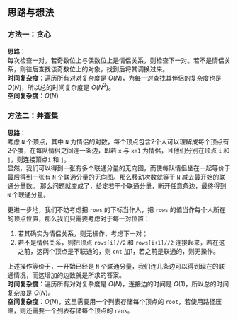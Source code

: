 ## 思路与想法
### 方法一：贪心
**思路**：  
每次检查一对，若奇数位上与偶数位上是情侣关系，则检查下一对。若不是情侣关系，则往后查找该奇数位上的对象，找到后将其调换过来。  
**时间复杂度**：遍历所有对对复杂度是 *O*(*N*)，为每一对查找其伴侣的复杂度也是 *O*(*N*)，所以总的时间复杂度是 *O*(*N*<sup>2</sup>)。  
**空间复杂度**：*O*(*N*)

### 方法二：并查集
**思路**：  
考虑 `N` 个顶点，其中 `N` 为情侣的对数，每个顶点包含2个人可以理解成每个顶点有2个度，在每队情侣之间连一条边，即若 `x` 与 `x+1` 为情侣，且他们分别在顶点 `i` 和 `j`，则连接顶点`i` 和 `j`。  
显然，我们可以得到一张有多个联通分量的无向图，而使每队情侣坐在一起等价于最后得到一张有 `N` 个联通分量的无向图。那么移动次数就等于 `N` 减去最开始的联通分量数。
那么问题就变成了，给定若干个联通分量，断开任意条边，最终得到 `N` 个联通分量。  

更进一步地，我们不妨考虑把 `rows` 的下标当作人，把 `rows` 的值当作每个人所在的顶点位置，那么我们只需要考虑对于每一对位置：  
1. 若其确实为情侣关系，则无操作，考虑下一对；
2. 若不是情侣关系，则把顶点 `rows[i]//2` 和 `rows[i+1]//2` 连接起来，若在这之前，这两个顶点是不联通的，则 `cnt` 加1，若之前是联通的，则无操作。

上述操作等价于，一开始已经是 `N` 个联通分量，我们连几条边可以得到现在的联通情况，而这增加的边数就是所求的答案。  
**时间复杂度**：遍历所有对对复杂度是 *O*(*N*)，连接边的时间是 *O*(1)，所以总的时间复杂度是 *O*(*N*)。  
**空间复杂度**：*O*(*N*)，这里需要用一个列表存储每个顶点的 `root`，若使用路径压缩，则还需要一个列表存储每个顶点的 `rank`。
